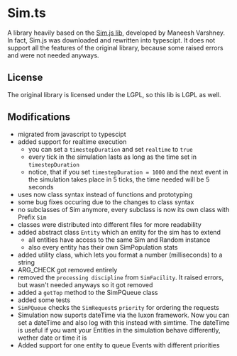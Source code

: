 # Sim.ts

A library heavily based on the [Sim.js lib](https://simjs.z5.web.core.windows.net/), developed by Maneesh Varshney. In fact, Sim.js was downloaded and rewritten into typescipt. It does not support all the features of the original library, because some raised errors and were not needed anyways.

## License

The original library is licensed under the LGPL, so this lib is LGPL as well.

## Modifications
- migrated from javascript to typescipt
- added support for realtime execution
  - you can set a `timestepDuration` and set `realtime` to `true`
  - every tick in the simulation lasts as long as the time set in `timestepDuration`
  - notice, that if you set `timestepDuration = 1000` and the next event in the simulation takes place in 5 ticks, the time needed will be 5 seconds
- uses now class syntax instead of functions and prototyping
- some bug fixes occuring due to the changes to class syntax
- no subclasses of Sim anymore, every subclass is now its own class with Prefix `Sim`
- classes were distributed into different files for more readability
- added abstract class `Entity` which an entity for the sim has to extend
  - all entities have access to the same Sim and Random instance
  - also every entity has their own SimPopulation stats
- added utility class, which lets you format a number (milliseconds) to a string
- ARG_CHECK got removed entirely
- removed the `processing discipline` from `SimFacility`. It raised errors, but wasn't needed anyways so it got removed
- added a `getTop` method to the SimPQueue class
- added some tests
- `SimPQueue` checks the `SimRequest`s `priority` for ordering the requests
- Simulation now suports dateTime via the luxon framework. Now you can set a dateTime and also log with this instead with simtime. The dateTime is useful if you want your Entities in the simulation behave differently, wether date or time it is
- Added support for one entity to queue Events with different priorities
